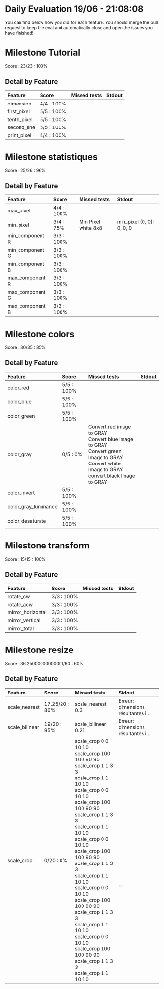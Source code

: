 # Daily Evaluation 19/06 - 21:08:08
You can find below how you did for each feature. 
 You should merge the pull request to keep the eval and automatically close and open the issues you have finished!
# Milestone  Tutorial
Score : 23/23 :  100%
## Detail by Feature
| Feature     | Score       | Missed tests | Stdout |
| :---------- | :---------- | :----------- | :----- |
| dimension   | 4/4 :  100% |              |        |
| first_pixel | 5/5 :  100% |              |        |
| tenth_pixel | 5/5 :  100% |              |        |
| second_line | 5/5 :  100% |              |        |
| print_pixel | 4/4 :  100% |              |        |

# Milestone  statistiques
Score : 25/26 :  96%
## Detail by Feature
| Feature         | Score       | Missed tests        | Stdout                    |
| :-------------- | :---------- | :------------------ | :------------------------ |
| max_pixel       | 4/4 :  100% |                     |                           |
| min_pixel       | 3/4 :  75%  | Min Pixel white 8x8 | min_pixel (0, 0): 0, 0, 0 |
| min_component R | 3/3 :  100% |                     |                           |
| min_component G | 3/3 :  100% |                     |                           |
| min_component B | 3/3 :  100% |                     |                           |
| max_component R | 3/3 :  100% |                     |                           |
| max_component G | 3/3 :  100% |                     |                           |
| max_component B | 3/3 :  100% |                     |                           |

# Milestone  colors
Score : 30/35 :  85%
## Detail by Feature
| Feature              | Score       | Missed tests                                                                                                                                         | Stdout           |
| :------------------- | :---------- | :--------------------------------------------------------------------------------------------------------------------------------------------------- | :--------------- |
| color_red            | 5/5 :  100% |                                                                                                                                                      |                  |
| color_blue           | 5/5 :  100% |                                                                                                                                                      |                  |
| color_green          | 5/5 :  100% |                                                                                                                                                      |                  |
| color_gray           | 0/5 :  0%   | Convert red image to GRAY<br>Convert blue image to GRAY<br>Convert green Image to GRAY<br>Convert white Image to GRAY<br>convert black Image to GRAY | <br><br><br><br> |
| color_invert         | 5/5 :  100% |                                                                                                                                                      |                  |
| color_gray_luminance | 5/5 :  100% |                                                                                                                                                      |                  |
| color_desaturate     | 5/5 :  100% |                                                                                                                                                      |                  |

# Milestone  transform
Score : 15/15 :  100%
## Detail by Feature
| Feature           | Score       | Missed tests | Stdout |
| :---------------- | :---------- | :----------- | :----- |
| rotate_cw         | 3/3 :  100% |              |        |
| rotate_acw        | 3/3 :  100% |              |        |
| mirror_horizontal | 3/3 :  100% |              |        |
| mirror_vertical   | 3/3 :  100% |              |        |
| mirror_total      | 3/3 :  100% |              |        |

# Milestone  resize
Score : 36.25000000000001/60 :  60%
## Detail by Feature
| Feature        | Score           | Missed tests                                                                                                                                                                                                                                                                                                                                                                                                                                                                                           | Stdout                            |
| :------------- | :-------------- | :----------------------------------------------------------------------------------------------------------------------------------------------------------------------------------------------------------------------------------------------------------------------------------------------------------------------------------------------------------------------------------------------------------------------------------------------------------------------------------------------------- | :-------------------------------- |
| scale_nearest  | 17.25/20 :  86% | scale_nearest 0.3                                                                                                                                                                                                                                                                                                                                                                                                                                                                                      | Erreur: dimensions résultantes i… |
| scale_bilinear | 19/20 :  95%    | scale_bilinear 0.21                                                                                                                                                                                                                                                                                                                                                                                                                                                                                    | Erreur: dimensions résultantes i… |
| scale_crop     | 0/20 :  0%      | scale_crop 0 0 10 10<br>scale_crop 100 100 90 90<br>scale_crop 1 1 3 3<br>scale_crop 1 1 10 10<br>scale_crop 0 0 10 10<br>scale_crop 100 100 90 90<br>scale_crop 1 1 3 3<br>scale_crop 1 1 10 10<br>scale_crop 0 0 10 10<br>scale_crop 100 100 90 90<br>scale_crop 1 1 3 3<br>scale_crop 1 1 10 10<br>scale_crop 0 0 10 10<br>scale_crop 100 100 90 90<br>scale_crop 1 1 3 3<br>scale_crop 1 1 10 10<br>scale_crop 0 0 10 10<br>scale_crop 100 100 90 90<br>scale_crop 1 1 3 3<br>scale_crop 1 1 10 10 | <br><br><br><br><br><br><br><br>… |

